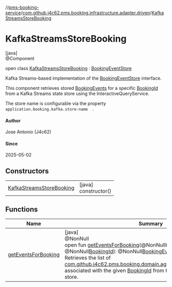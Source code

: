 //[pms-booking-service](../../../index.md)/[com.github.j4c62.pms.booking.infrastructure.adapter.driven](../index.md)/[KafkaStreamsStoreBooking](index.md)

# KafkaStreamsStoreBooking

[java]\
@Component

open class [KafkaStreamsStoreBooking](index.md) : [BookingEventStore](../../com.github.j4c62.pms.booking.domain.driven/-booking-event-store/index.md)

Kafka Streams-based implementation of the [BookingEventStore](../../com.github.j4c62.pms.booking.domain.driven/-booking-event-store/index.md) interface. 

This component retrieves stored [BookingEvents](../../com.github.j4c62.pms.booking.domain.aggregate.vo/-booking-events/index.md) for a specific [BookingId](../../com.github.j4c62.pms.booking.domain.aggregate.vo/-booking-id/index.md) from a Kafka Streams state store using the InteractiveQueryService. 

The store name is configurable via the property `application.booking.kafka.store-name 
 `.

#### Author

Jose Antonio (J4c62)

#### Since

2025-05-02

## Constructors

| | |
|---|---|
| [KafkaStreamsStoreBooking](-kafka-streams-store-booking.md) | [java]<br>constructor() |

## Functions

| Name | Summary |
|---|---|
| [getEventsForBooking](get-events-for-booking.md) | [java]<br>@NonNull<br>open fun [getEventsForBooking](get-events-for-booking.md)(@NonNullbookingId: @NonNull[BookingId](../../com.github.j4c62.pms.booking.domain.aggregate.vo/-booking-id/index.md)): @NonNull[BookingEvents](../../com.github.j4c62.pms.booking.domain.aggregate.vo/-booking-events/index.md)<br>Retrieves the list of [com.github.j4c62.pms.booking.domain.aggregate.event.BookingEvent](../../com.github.j4c62.pms.booking.domain.aggregate.event/-booking-event/index.md)s associated with the given [BookingId](../../com.github.j4c62.pms.booking.domain.aggregate.vo/-booking-id/index.md) from the Kafka Streams state store. |